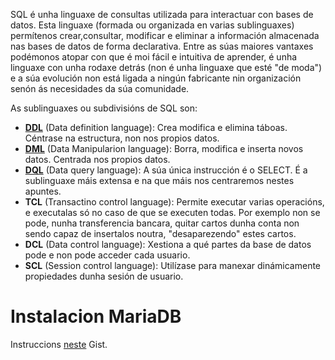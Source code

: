 SQL é unha linguaxe de consultas utilizada para interactuar con bases de datos. Esta linguaxe (formada ou organizada en varias sublinguaxes) permítenos crear,consultar, modificar e eliminar a información almacenada nas bases de datos de forma declarativa. Entre as súas maiores vantaxes podémonos atopar con que é moi fácil e intuitiva de aprender, é unha linguaxe con unha rodaxe detrás (non é unha linguaxe que esté "de moda") e a súa evolución non está ligada a ningún fabricante nin organización senón ás necesidades da súa comunidade. 

As sublinguaxes ou subdivisións de SQL son:

 - [**DDL**](DDL/README.MD) (Data definition language): Crea modifica e elimina táboas. Céntrase na estructura, non nos propios datos.
 - [**DML**](DML/README.MD) (Data Manipularion language): Borra, modifica e inserta novos datos. Centrada nos propios datos.
 - [**DQL**](DQL/README.MD) (Data query language): A súa única instrucción é o SELECT. É a sublinguaxe máis extensa e na que máis nos centraremos nestes apuntes.
 - **TCL** (Transactino control language): Permite executar varias operacións, e executalas só no caso de que se executen todas. Por exemplo non se pode, nunha transferencia bancara, quitar cartos dunha conta non sendo capaz de insertalos noutra, "desaparezendo" estes cartos.
 - **DCL** (Data control language): Xestiona a qué partes da base de datos pode e non pode acceder cada usuario.
 - **SCL** (Session control language): Utilízase para manexar dinámicamente propiedades dunha sesión de usuario.
 
 

 # Instalacion MariaDB
 Instruccions [neste](https://gist.github.com/alexoterof/6c89485485752bc05673702f519488e6) Gist.
